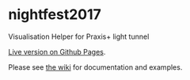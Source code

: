# nightfest2017
Visualisation Helper
for Praxis+ light tunnel

[Live version on Github Pages](http://randname.github.io/nightfest2017/).

Please see [the wiki](../../wiki) for documentation and examples.
